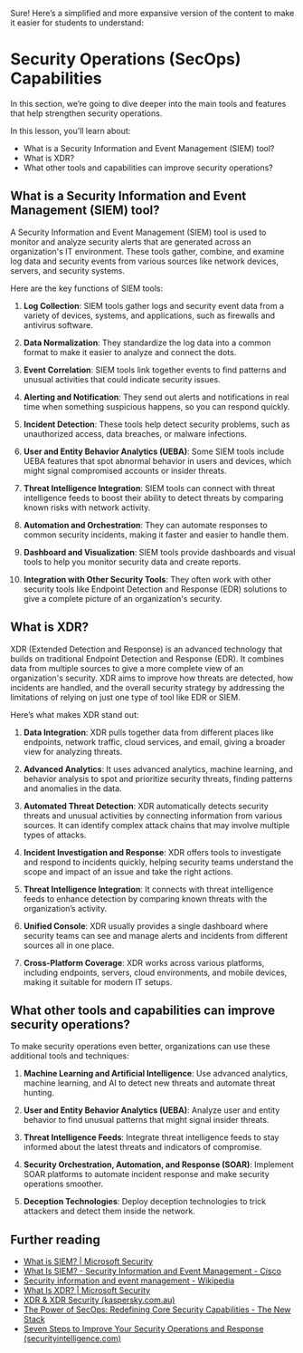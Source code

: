 Sure! Here’s a simplified and more expansive version of the content to make it easier for students to understand:

# Security Operations (SecOps) Capabilities

In this section, we’re going to dive deeper into the main tools and features that help strengthen security operations.

In this lesson, you’ll learn about:

- What is a Security Information and Event Management (SIEM) tool?
- What is XDR?
- What other tools and capabilities can improve security operations?

## What is a Security Information and Event Management (SIEM) tool?

A Security Information and Event Management (SIEM) tool is used to monitor and analyze security alerts that are generated across an organization's IT environment. These tools gather, combine, and examine log data and security events from various sources like network devices, servers, and security systems.

Here are the key functions of SIEM tools:

1. **Log Collection**: SIEM tools gather logs and security event data from a variety of devices, systems, and applications, such as firewalls and antivirus software.

2. **Data Normalization**: They standardize the log data into a common format to make it easier to analyze and connect the dots.

3. **Event Correlation**: SIEM tools link together events to find patterns and unusual activities that could indicate security issues.

4. **Alerting and Notification**: They send out alerts and notifications in real time when something suspicious happens, so you can respond quickly.

5. **Incident Detection**: These tools help detect security problems, such as unauthorized access, data breaches, or malware infections.

6. **User and Entity Behavior Analytics (UEBA)**: Some SIEM tools include UEBA features that spot abnormal behavior in users and devices, which might signal compromised accounts or insider threats.

7. **Threat Intelligence Integration**: SIEM tools can connect with threat intelligence feeds to boost their ability to detect threats by comparing known risks with network activity.

8. **Automation and Orchestration**: They can automate responses to common security incidents, making it faster and easier to handle them.

9. **Dashboard and Visualization**: SIEM tools provide dashboards and visual tools to help you monitor security data and create reports.

10. **Integration with Other Security Tools**: They often work with other security tools like Endpoint Detection and Response (EDR) solutions to give a complete picture of an organization's security.

## What is XDR?

XDR (Extended Detection and Response) is an advanced technology that builds on traditional Endpoint Detection and Response (EDR). It combines data from multiple sources to give a more complete view of an organization's security. XDR aims to improve how threats are detected, how incidents are handled, and the overall security strategy by addressing the limitations of relying on just one type of tool like EDR or SIEM.

Here’s what makes XDR stand out:

1. **Data Integration**: XDR pulls together data from different places like endpoints, network traffic, cloud services, and email, giving a broader view for analyzing threats.

2. **Advanced Analytics**: It uses advanced analytics, machine learning, and behavior analysis to spot and prioritize security threats, finding patterns and anomalies in the data.

3. **Automated Threat Detection**: XDR automatically detects security threats and unusual activities by connecting information from various sources. It can identify complex attack chains that may involve multiple types of attacks.

4. **Incident Investigation and Response**: XDR offers tools to investigate and respond to incidents quickly, helping security teams understand the scope and impact of an issue and take the right actions.

5. **Threat Intelligence Integration**: It connects with threat intelligence feeds to enhance detection by comparing known threats with the organization’s activity.

6. **Unified Console**: XDR usually provides a single dashboard where security teams can see and manage alerts and incidents from different sources all in one place.

7. **Cross-Platform Coverage**: XDR works across various platforms, including endpoints, servers, cloud environments, and mobile devices, making it suitable for modern IT setups.

## What other tools and capabilities can improve security operations?

To make security operations even better, organizations can use these additional tools and techniques:

1. **Machine Learning and Artificial Intelligence**: Use advanced analytics, machine learning, and AI to detect new threats and automate threat hunting.

2. **User and Entity Behavior Analytics (UEBA)**: Analyze user and entity behavior to find unusual patterns that might signal insider threats.

3. **Threat Intelligence Feeds**: Integrate threat intelligence feeds to stay informed about the latest threats and indicators of compromise.

4. **Security Orchestration, Automation, and Response (SOAR)**: Implement SOAR platforms to automate incident response and make security operations smoother.

5. **Deception Technologies**: Deploy deception technologies to trick attackers and detect them inside the network.

## Further reading

- [What is SIEM? | Microsoft Security](https://www.microsoft.com/security/business/security-101/what-is-siem?WT.mc_id=academic-96948-sayoung)
- [What Is SIEM? - Security Information and Event Management - Cisco](https://www.cisco.com/c/en/us/products/security/what-is-siem.html)
- [Security information and event management - Wikipedia](https://en.wikipedia.org/wiki/Security_information_and_event_management)
- [What Is XDR? | Microsoft Security](https://www.microsoft.com/security/business/security-101/what-is-xdr?WT.mc_id=academic-96948-sayoung)
- [XDR & XDR Security (kaspersky.com.au)](https://www.kaspersky.com.au/resource-center/definitions/what-is-xdr)
- [The Power of SecOps: Redefining Core Security Capabilities - The New Stack](https://thenewstack.io/the-power-of-secops-redefining-core-security-capabilities/)
- [Seven Steps to Improve Your Security Operations and Response (securityintelligence.com)](https://securityintelligence.com/seven-steps-to-improve-your-security-operations-and-response/)
